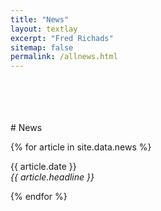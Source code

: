```yaml
---
title: "News"
layout: textlay
excerpt: "Fred Richads"
sitemap: false
permalink: /allnews.html
---
```

<br>
<br>
<br>
<br>
# News

{% for article in site.data.news %}
<p>{{ article.date }} <br>
<em>{{ article.headline }}</em></p>
{% endfor %}
<br>
<br>
